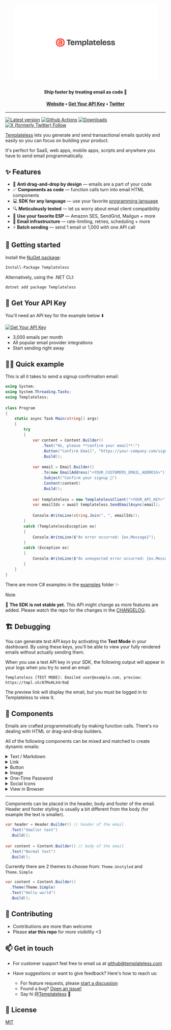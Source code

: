 <h1 align="center">
  <a href="https://templateless.com/">
    <img src="templateless.webp" alt="Templateless" width="450px">
  </a>
  <br />
</h1>

<p align="center">
  <b>Ship faster by treating email as code 🚀</b> <br />
</p>

<h4 align="center">
  <a href="https://templateless.com/">Website</a> &bull;
  <a href="https://app.templateless.com/">Get Your API Key</a> &bull;
  <a href="https://twitter.com/templateless">Twitter</a>
</h4>

---

[![Latest version](https://img.shields.io/nuget/v/Templateless)](https://www.nuget.org/packages/Templateless)
[![Github Actions](https://img.shields.io/github/actions/workflow/status/templateless/templateless-dotnet/tests.yml)](https://github.com/templateless/templateless-dotnet/actions)
[![Downloads](https://img.shields.io/nuget/dt/Templateless)](https://www.nuget.org/packages/Templateless)
[![X (formerly Twitter) Follow](https://img.shields.io/twitter/follow/Templateless)](https://twitter.com/templateless)

[Templateless](https://templateless.com) lets you generate and send transactional emails quickly and easily so you can focus on building your product.

It's perfect for SaaS, web apps, mobile apps, scripts and anywhere you have to send email programmatically.

## ✨ Features

- 👋 **Anti drag-and-drop by design** — emails are a part of your code
- ✅ **Components as code** — function calls turn into email HTML components
- 💻 **SDK for any language** — use your favorite [programming language](https://github.com/orgs/templateless/repositories)
- 🔍 **Meticulously tested** — let us worry about email client compatibility
- 💌 **Use your favorite ESP** — Amazon SES, SendGrid, Mailgun + more
- 💪 **Email infrastructure** — rate-limiting, retries, scheduling + more
- ⚡ **Batch sending** — send 1 email or 1,000 with one API call

## 🚀 Getting started

Install the [NuGet package](https://nuget.org/packages/Templateless):

```bash
Install-Package Templateless
```

Alternatively, using the .NET CLI:

```bash
dotnet add package Templateless
```

## 🔑 Get Your API Key

You'll need an API key for the example below ⬇️

[![Get Your API Key](https://img.shields.io/badge/Get_Your_API_Key-free-blue?style=for-the-badge)](https://app.templateless.com/)

- 3,000 emails per month
- All popular email provider integrations
- Start sending right away

## 👩‍💻 Quick example

This is all it takes to send a signup confirmation email:

```cs
using System;
using System.Threading.Tasks;
using Templateless;

class Program
{
    static async Task Main(string[] args)
    {
        try
        {
            var content = Content.Builder()
                .Text("Hi, please **confirm your email**:")
                .Button("Confirm Email", "https://your-company.com/signup/confirm?token=XYZ")
                .Build();

            var email = Email.Builder()
                .To(new EmailAddress("<YOUR_CUSTOMERS_EMAIL_ADDRESS>"))
                .Subject("Confirm your signup 👋")
                .Content(content)
                .Build();

            var templateless = new TemplatelessClient("<YOUR_API_KEY>");
            var emailIds = await templateless.SendEmailAsync(email);

            Console.WriteLine(string.Join(", ", emailIds));
        }
        catch (TemplatelessException ex)
        {
            Console.WriteLine($"An error occurred: {ex.Message}");
        }
        catch (Exception ex)
        {
            Console.WriteLine($"An unexpected error occurred: {ex.Message}");
        }
    }
}
```

There are more C# examples in the [examples](examples) folder ✨

> [!NOTE]
> 🚧 **The SDK is not stable yet.** This API might change as more features are added. Please watch the repo for the changes in the [CHANGELOG](CHANGELOG.md).

## 🏗 Debugging

You can generate _test API keys_ by activating the **Test Mode** in your dashboard. By using these keys, you'll be able to view your fully rendered emails without actually sending them.

When you use a test API key in your SDK, the following output will appear in your logs when you try to send an email:

```log
Templateless [TEST MODE]: Emailed user@example.com, preview: https://tmpl.sh/ATMxHLX4r9aE
```

The preview link will display the email, but you must be logged in to Templateless to view it.

## 🔳 Components

Emails are crafted programmatically by making function calls. There's no dealing with HTML or drag-and-drop builders.

All of the following components can be mixed and matched to create dynamic emails:

<details>
  <summary>Text / Markdown</summary>

Text component allow you to insert a paragraph. Each paragraph supports basic markdown:

- Bold text: `**bold text**`
- Italic text: `_italic text_`
- Link: `[link text](https://example.com)`
- Also a link: `<https://example.com>`
- Headers (h1-h6):

  - `# Big Header`
  - `###### Small Header`

- Unordered list:

  ```md
  - item one
  - item two
  - item three
  ```

- Ordered list:

  ```md
  1. item one
  1. item two
  1. item three
  ```

```cs
Content.Builder()
    .Text("## Thank you for signing up")
    .Text("Please **verify your email** by [clicking here](https://example.com/confirm?token=XYZ)")
    .Build();
```

</details>
<details><summary>Link</summary>

Link component adds an anchor tag. This is the same as a text component with the link written in markdown:

```cs
Content.Builder()
    .Link("Confirm Email", "https://example.com/confirm?token=XYZ") // or...
    .Text("[Confirm Email](https://example.com/confirm?token=XYZ)")
    .Build();
```

</details>
<details><summary>Button</summary>

Button can also be used as a call to action. Button color is set via your dashboard's app color.

```cs
Content.Builder()
    .Button("Confirm Email", "https://example.com/confirm?token=XYZ")
    .Build();
```

</details>
<details><summary>Image</summary>

Image component will link to an image within your email. Keep in mind that a lot of email clients will prevent images from being loaded automatically for privacy reasons.

```cs
Content.Builder()
    .Image(
        "https://placekitten.com/300/200",  // where the image is hosted
        "https://example.com",              // [optional] link url, if you want it to be clickable
        300,                                // [optional] width
        200,                                // [optional] height
        "Alt text"                          // [optional] alternate text
    )
    .Build();
```

Only the `src` parameter is required; everything else is optional.

**If you have "Image Optimization" turned on:**

1. Your images will be cached and distributed by our CDN for faster loading. The cache does not expire. If you'd like to re-cache, simply append a query parameter to the end of your image url.
1. Images will be converted into formats that are widely supported by email clients. The following image formats will be processed automatically:

    - Jpeg
    - Png
    - Gif
    - WebP
    - Tiff
    - Ico
    - Bmp
    - Svg

1. Maximum image size is 5MB for free accounts and 20MB for paid accounts.
1. You can specify `width` and/or `height` if you'd like (they are optional). Keep in mind that images will be scaled down to fit within the email theme, if they're too large.

</details>
<details><summary>One-Time Password</summary>

OTP component is designed for showing temporary passwords and reset codes.

```cs
Content.Builder()
    .Text("Here's your **temporary login code**:")
    .Otp("XY78-2BT0-YFNB-ALW9")
    .Build();
```

</details>
<details><summary>Social Icons</summary>

You can easily add social icons with links by simply specifying the username. Usually, this component is placed in the footer of the email.

These are all the supported platforms:

```cs
Content.Builder()
    .Socials(new List<SocialItem>
    {
        new SocialItem(Service.Website, "https://example.com"),
        new SocialItem(Service.Email, "username@example.com"),
        new SocialItem(Service.Phone, "123-456-7890"), // `tel:` link
        new SocialItem(Service.Facebook, "Username"),
        new SocialItem(Service.YouTube, "ChannelID"),
        new SocialItem(Service.Twitter, "Username"),
        new SocialItem(Service.X, "Username"),
        new SocialItem(Service.GitHub, "Username"),
        new SocialItem(Service.Instagram, "Username"),
        new SocialItem(Service.LinkedIn, "Username"),
        new SocialItem(Service.Slack, "Org"),
        new SocialItem(Service.Discord, "Username"),
        new SocialItem(Service.TikTok, "Username"),
        new SocialItem(Service.Snapchat, "Username"),
        new SocialItem(Service.Threads, "Username"),
        new SocialItem(Service.Telegram, "Username")
    })
    .Build();
```

</details>
<details><summary>View in Browser</summary>

If you'd like your recipients to be able to read the email in a browser, you can add the "view in browser" component that will automatically generate a link. Usually, this is placed in the header or footer of the email.

You can optionally provide the text for the link. If none is provided, default is used: "View in browser"

**Anyone who knows the link will be able to see the email.**

```cs
Content.Builder()
    .ViewInBrowser("Read Email in Browser")
    .Build();
```

</details>

---

Components can be placed in the header, body and footer of the email. Header and footer styling is usually a bit different from the body (for example the text is smaller).

```cs
var header = Header.Builder() // header of the email
  .Text("Smaller text")
  .Build();

var content = Content.Builder() // body of the email
  .Text("Normal text")
  .Build();
```

Currently there are 2 themes to choose from: `Theme.Unstyled` and `Theme.Simple`

```cs
var content = Content.Builder()
  .Theme(Theme.Simple)
  .Text("Hello world")
  .Build();
```

## 🤝 Contributing

- Contributions are more than welcome
- Please **star this repo** for more visibility <3

## 📫 Get in touch

- For customer support feel free to email us at [github@templateless.com](mailto:github@templateless.com)

- Have suggestions or want to give feedback? Here's how to reach us:

    - For feature requests, please [start a discussion](https://github.com/templateless/templateless-dotnet/discussions)
    - Found a bug? [Open an issue!](https://github.com/templateless/templateless-dotnet/issues)
    - Say hi [@Templateless](https://twitter.com/templateless) 👋

## 🍻 License

[MIT](LICENSE)